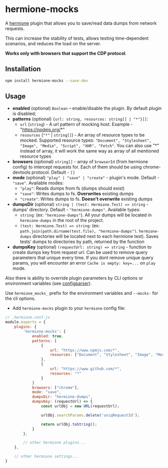 # hermione-mocks

A [hermione](https://github.com/gemini-testing/hermione) plugin that allows you to save/read data dumps from network requests. 

This can increase the stability of tests, allows testing time-dependent scenarios, and reduces the load on the server.

**Works only with browsers that support the CDP protocol**.

## Installation

```bash
npm install hermione-mocks --save-dev
```

## Usage

* **enabled** (optional) `Boolean` – enable/disable the plugin. By default plugin is disabled;
* **patterns** (optional) `{url: string, resources: string[] | "*"}[]`:
  - `url` (`string`) - A url pattern of mocking host. Example - "https://nodejs.org/*"
  - `resources` (`"*"` | `string[]`) - An array of resource types to be mocked. Supported resource types: `"Document", "Stylesheet", "Image", "Media", "Script", "XHR", "Fetch"`. You can also use "*" instead of array, it will work the same way as array of all mentioned resource types
* **browsers** (optional) `string[]` - array of `browserId` (from hermione config) to intercept requests for. Each of them should be using chrome-devtools protocol. Default - `[]`
* **mode** (optional) `"play" | "save" | "create"` - plugin's mode. Default - `"save"`. Available modes:
   - `"play"`: Reads dumps from fs (dumps should exist) 
   - `"save"`: Writes dumps to fs. **Overwrites** existing dumps
   - `"create"`: Writes dumps to fs. **Doesn't overwrite** existing dumps
* **dumpsDir** (optional) `string | (test: Hermione.Test) => string` -  dumps' directory. Default - `"hermione-dumps"`. Available types:
   - `string`: (ex: `"hermione-dumps"`). All your dumps will be located in `hermione-dumps` in the root of the project.
   - `(test: Hermione.Test) => string`: (ex: `path.join(path.dirname(test.file), "hermione-dumps")`. `hermione-dumps` directories will be located next to each hermione test). Saves tests' dumps to directories by path, returned by the function
* **dumpsKey** (optional) `(requestUrl: string) => string` - function to create dumps key from request url. Сan be used to remove query parameters that unique every time. If you dont remove unique query params, you will encounter an error `Cache is empty: key=...` on `play` mode.

Also there is ability to override plugin parameters by CLI options or environment variables (see [configparser](https://github.com/gemini-testing/configparser)).

Use `hermione_mocks_` prefix for the environment variables and `--mocks-` for the cli options.

* Add `hermione-mocks` plugin to your `hermione` config file:
```js
// .hermione.conf.js
module.exports = {
    plugins: {
        'hermione-mocks': {
            enabled: true,
            patterns: [
                {
                    url: "https://www.npmjs.com/*",
                    resources: ["Document", "Stylesheet", "Image", "Media", "Script", "XHR", "Fetch"]
                },
                {
                    url: "https://www.github.com/*",
                    resources: "*"
                }
            ]
            browsers: ["chrome"],
            mode: "save",
            dumpsDir: "hermione-dumps",
            dumpsKey: (requestUrl) => {
                const urlObj = new URL(requestUrl);

                urlObj.searchParams.delete('uniqRequestId');

                return urlObj.toString();
            }
        },

        // other hermione plugins...
    },

    // other hermione settings...
}
```

